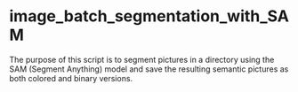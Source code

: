 # image_batch_segmentation_with_SAM
The purpose of this script is to segment pictures in a directory using the SAM (Segment Anything) model and save the resulting semantic pictures as both colored and binary versions.

